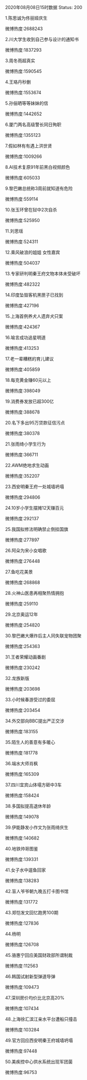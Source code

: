 2020年08月08日15时数据
Status: 200

1.陈思诚为佟丽娅庆生

微博热度:2688243

2.川大学生收到自己参与设计的通知书

微博热度:1837293

3.周冬雨超真实

微博热度:1590545

4.王珞丹秒删

微博热度:1553674

5.孙俪晒等等妹妹的信

微博热度:1442652

6.厦门两名高级警长同日殉职

微博热度:1355123

7.假如林有有遇上洪世贤

微博热度:1009266

8.AI技术复原91年前黑白视频颜色

微博热度:605033

9.黎巴嫩总统称3周前就知道有危险

微博热度:559114

10.张玉环曾在狱中2次自杀

微博热度:525950

11.刘思瑶

微博热度:524311

12.乘风破浪的姐姐 女性嘉宾

微博热度:504037

13.专家研判明秦王府文物本体未受破坏

微博热度:482322

14.印度坠毁客机黑匣子已找到

微博热度:427196

15.上海首例养犬人遗弃犬只案

微博热度:424367

16.喻言成功追星明道

微博热度:413253

17.老一辈糟糕的育儿建议

微博热度:405859

18.每克黄金赚60元以上

微博热度:398049

19.消费券发放已超300亿

微博热度:388678

20.名下多出95万贷款征信污点

微博热度:380378

21.张雨绮小学生行为

微博热度:366711

22.AWM绝地求生动画

微博热度:352207

23.西安明秦王府一处城墙坍塌

微博热度:294806

24.10岁小学生摆摊12天赚百元

微博热度:292137

25.我国拟修法明确禁止倒挂国旗

微博热度:277897

26.阿朵为宋小女唱歌

微博热度:276448

27.鱼吃花美景

微博热度:268868

28.火神山医患再相聚热情拥抱

微博热度:259110

29.北京奥运12年

微博热度:254820

30.黎巴嫩大爆炸后主人同失联宠物团聚

微博热度:254363

31.王者荣耀动画番剧

微博热度:230242

32.龙族新版

微博热度:203698

33.小时候春游受过的委屈

微博热度:203454

34.外交部向BBC提出严正交涉

微博热度:183155

35.陌生人的善意有多暖心

微博热度:181778

36.端水大师肖枫

微博热度:165309

37.四川宜宾山体塌方砸中3车

微博热度:158424

38.多国拟提高退休年龄

微博热度:149078

39.伊能静发小作文为张雨绮庆生

微博热度:140682

40.地铁帅哥图鉴

微博热度:139331

41.女子水中遛鱼回家

微博热度:138283

42.盲人爷爷朝九晚五打卡图书馆

微博热度:131772

43.郑恺发文回忆跑男100期

微博热度:127836

44.杨明

微博热度:126708

45.骆惠宁回应美国财政部所谓制裁

微博热度:112563

46.韩国试射新型弹道导弹

微博热度:109473

47.深圳房价均价比北京高20%

微博热度:107434

48.上海徐汇滨江亲水平台遭船只撞击

微博热度:103284

49.官方回应西安明秦王府城墙坍塌

微博热度:97448

50.美疾控中心供水系统出现军团菌

微博热度:96753

